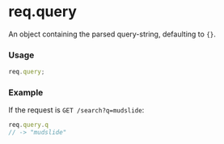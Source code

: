 # req.query

An object containing the parsed query-string, defaulting to `{}`.

### Usage
```js
req.query;
```

### Example

If the request is `GET /search?q=mudslide`:

```js
req.query.q
// -> "mudslide"
```


